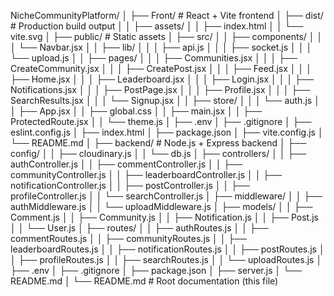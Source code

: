 NicheCommunityPlatform/
│
├── Front/                           # React + Vite frontend
│   ├── dist/                        # Production build output
│   │   ├── assets/
│   │   ├── index.html
│   │   └── vite.svg
│   ├── public/                      # Static assets
│   ├── src/
│   │   ├── components/
│   │   │   └── Navbar.jsx
│   │   ├── lib/
│   │   │   ├── api.js
│   │   │   ├── socket.js
│   │   │   └── upload.js
│   │   ├── pages/
│   │   │   ├── Communities.jsx
│   │   │   ├── CreateCommunity.jsx
│   │   │   ├── CreatePost.jsx
│   │   │   ├── Feed.jsx
│   │   │   ├── Home.jsx
│   │   │   ├── Leaderboard.jsx
│   │   │   ├── Login.jsx
│   │   │   ├── Notifications.jsx
│   │   │   ├── PostPage.jsx
│   │   │   ├── Profile.jsx
│   │   │   ├── SearchResults.jsx
│   │   │   └── Signup.jsx
│   │   ├── store/
│   │   │   └── auth.js
│   │   ├── App.jsx
│   │   ├── global.css
│   │   ├── main.jsx
│   │   ├── ProtectedRoute.jsx
│   │   └── theme.js
│   ├── .env
│   ├── .gitignore
│   ├── eslint.config.js
│   ├── index.html
│   ├── package.json
│   ├── vite.config.js
│   └── README.md
│
├── backend/                         # Node.js + Express backend
│   ├── config/
│   │   ├── cloudinary.js
│   │   └── db.js
│   ├── controllers/
│   │   ├── authController.js
│   │   ├── commentController.js
│   │   ├── communityController.js
│   │   ├── leaderboardController.js
│   │   ├── notificationController.js
│   │   ├── postController.js
│   │   ├── profileController.js
│   │   └── searchController.js
│   ├── middleware/
│   │   ├── authMiddleware.js
│   │   └── uploadMiddleware.js
│   ├── models/
│   │   ├── Comment.js
│   │   ├── Community.js
│   │   ├── Notification.js
│   │   ├── Post.js
│   │   └── User.js
│   ├── routes/
│   │   ├── authRoutes.js
│   │   ├── commentRoutes.js
│   │   ├── communityRoutes.js
│   │   ├── leaderboardRoutes.js
│   │   ├── notificationRoutes.js
│   │   ├── postRoutes.js
│   │   ├── profileRoutes.js
│   │   ├── searchRoutes.js
│   │   └── uploadRoutes.js
│   ├── .env
│   ├── .gitignore
│   ├── package.json
│   ├── server.js
│   └── README.md
│
└── README.md                        # Root documentation (this file)

